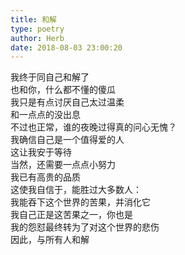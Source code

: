 ```yaml
---  
title: 和解  
type: poetry  
author: Herb  
date: 2018-08-03 23:00:20    
---  
```

我终于同自己和解了  
也和你，什么都不懂的傻瓜    
我只是有点讨厌自己太过温柔  
和一点点的没出息  
不过也正常，谁的夜晚过得真的问心无愧？    
我确信自己是一个值得爱的人  
这让我安于等待  
当然，还需要一点点小努力    
我已有高贵的品质  
这使我自信于，能胜过大多数人：  
我能吞下这个世界的苦果，并消化它    
我自己正是这苦果之一，你也是  
我的怨怼最终转为了对这个世界的悲伤  
因此，与所有人和解